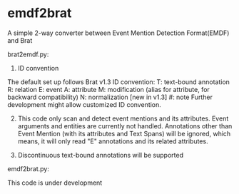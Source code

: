 emdf2brat
=========

A simple 2-way converter between Event Mention Detection Format(EMDF) and Brat

brat2emdf.py:

1. ID convention

The default set up follows Brat v1.3 ID convention: 
  T: text-bound annotation
  R: relation
  E: event
  A: attribute
  M: modification (alias for attribute, for backward compatibility)
  N: normalization [new in v1.3]
  #: note
Further development might allow customized ID convention.

2. This code only scan and detect event mentions and its attributes. Event arguments and entities are currently not handled. Annotations other than Event Mention (with its attributes and Text Spans) will be ignored, which means, it will only read "E" annotations and its related attributes.

3. Discontinuous text-bound annotations will be supported

emdf2brat.py:

This code is under development
